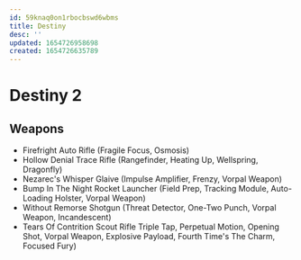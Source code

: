 ```yaml
---
id: 59knaq0on1rbocbswd6wbms
title: Destiny
desc: ''
updated: 1654726958698
created: 1654726635789
---
```


 # Destiny 2

 ## Weapons

- Firefright Auto Rifle (Fragile Focus, Osmosis)
- Hollow Denial Trace Rifle (Rangefinder, Heating Up, Wellspring, Dragonfly)
- Nezarec's Whisper Glaive (Impulse Amplifier, Frenzy, Vorpal Weapon)
- Bump In The Night Rocket Launcher (Field Prep, Tracking Module, Auto-Loading Holster, Vorpal Weapon)
- Without Remorse Shotgun (Threat Detector, One-Two Punch, Vorpal Weapon, Incandescent)
- Tears Of Contrition Scout Rifle Triple Tap, Perpetual Motion, Opening Shot, Vorpal Weapon, Explosive Payload, Fourth Time's The Charm, Focused Fury)


